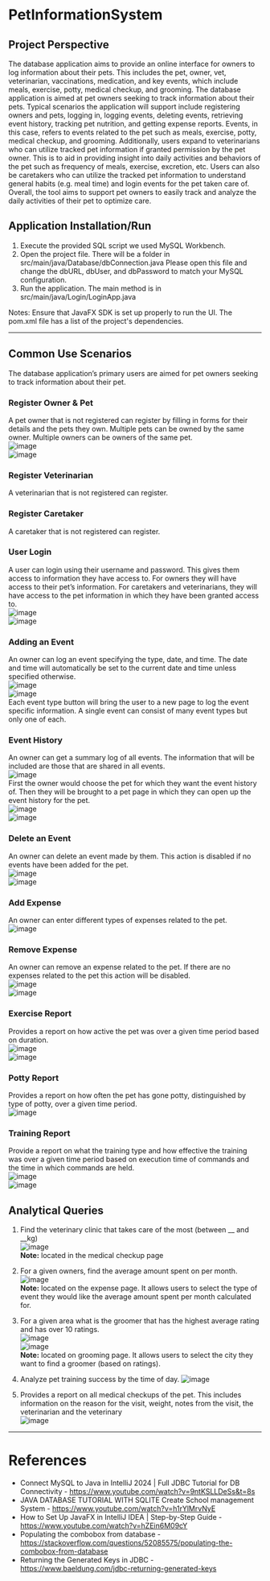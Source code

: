 # PetInformationSystem

## Project Perspective
The database application aims to provide an online interface for owners to log information about their pets. This includes the pet, owner, vet, veterinarian, vaccinations, medication, and key events, which include meals, exercise, potty, medical checkup, and grooming. The database application is aimed at pet owners seeking to track information about their pets. Typical scenarios the application will support include registering owners and pets, logging in, logging events, deleting events, retrieving event history, tracking pet nutrition, and getting expense reports. Events, in this case, refers to events related to the pet such as meals, exercise, potty, medical checkup, and grooming. 
Additionally, users expand to veterinarians who can utilize tracked pet information if granted permission by the pet owner. This is to aid in providing insight into daily activities and behaviors of the pet such as frequency of meals, exercise, excretion, etc. Users can also be caretakers who can utilize the tracked pet information to understand general habits (e.g. meal time) and login events for the pet taken care of. Overall, the tool aims to support pet owners to easily track and analyze the daily activities of their pet to optimize care.

## Application Installation/Run
1. Execute the provided SQL script we used MySQL Workbench.
2. Open the project file. There will be a folder in src/main/java/Database/dbConnection.java Please open this file and change the dbURL, dbUser, and dbPassword to match your MySQL configuration.
3. Run the application. The main method is in src/main/java/Login/LoginApp.java

Notes: Ensure that JavaFX SDK is set up properly to run the UI. The pom.xml file has a list of the project's dependencies. 

---
## Common Use Scenarios
The database application’s primary users are aimed for pet owners seeking to track information about their pet.

### Register Owner & Pet
A pet owner that is not registered can register by filling in forms for their details and the pets they own. Multiple pets can be owned by the same owner. Multiple owners can be owners of the same pet. 
<br />![image](https://github.com/user-attachments/assets/0753463d-dc53-4f30-a327-c7beb9226f7d)
<br />![image](https://github.com/user-attachments/assets/1a115fd4-7f1b-4321-9b67-4fbdeec50b66)

### Register Veterinarian
A veterinarian that is not registered can register.

### Register Caretaker
A caretaker that is not registered can register.

### User Login
A user can login using their username and password. This gives them access to information they have access to. For owners they will have access to their pet’s information. For caretakers and veterinarians, they will have access to the pet information in which they have been granted access to.
<br />![image](https://github.com/user-attachments/assets/c58bd9d2-11f6-4d93-b963-c9583b2c78de)
<br />![image](https://github.com/user-attachments/assets/d5385f8a-e6c7-474c-887a-9132b2a8c55e)

### Adding an Event
An owner can log an event specifying the type, date, and time. The date and time will automatically be set to the current date and time unless specified otherwise.
<br />![image](https://github.com/user-attachments/assets/285dce37-9816-40b2-948d-3ca7c6451e38)
<br />![image](https://github.com/user-attachments/assets/876b4b78-5d07-4d9f-a3d6-9b925a4959b2)
<br /> Each event type button will bring the user to a new page to log the event specific information. A single event can consist of many event types but only one of each.

### Event History
An owner can get a summary log of all events. The information that will be included are those that are shared in all events.
<br />![image](https://github.com/user-attachments/assets/3af8cd2c-1a4c-4268-bab0-8af61b12c715)
<br /> First the owner would choose the pet for which they want the event history of. Then they will be brought to a pet page in which they can open up the event history for the pet.
<br />![image](https://github.com/user-attachments/assets/c2e32588-59db-45cf-b5d5-0a0ca34f7314)
<br />![image](https://github.com/user-attachments/assets/5f709c89-ceec-4d60-a0fc-25081734c067)

### Delete an Event
An owner can delete an event made by them. This action is disabled if no events have been added for the pet.
<br />![image](https://github.com/user-attachments/assets/88656a68-80e7-4415-9252-df6f15984ff1)
<br />![image](https://github.com/user-attachments/assets/94b92ec2-a524-411a-8b79-cb86fd505b68)

### Add Expense
An owner can enter different types of expenses related to the pet. 
<br />![image](https://github.com/user-attachments/assets/70ac6334-8cc3-4eba-a0ae-de5064c63a6c)

### Remove Expense
An owner can remove an expense related to the pet. If there are no expenses related to the pet this action will be disabled.
<br />![image](https://github.com/user-attachments/assets/df78f119-a5ec-42ed-970f-5030d415774e)
<br />![image](https://github.com/user-attachments/assets/e1adbde2-d5d3-4e5f-bdc8-99ed66ebed5f)

### Exercise Report 
Provides a report on how active the pet was over a given time period based on duration. 
<br />![image](https://github.com/user-attachments/assets/8582437d-ab74-49f6-b488-9a91493b6bd8)
<br />![image](https://github.com/user-attachments/assets/dc49bf5c-d91e-429d-a8c0-473e20db1eb8)


### Potty Report
Provides a report on how often the pet has gone potty, distinguished by type of potty, over a given time period.
<br />![image](https://github.com/user-attachments/assets/9c763f3e-96a4-4d68-9693-6f2190889931)

### Training Report
Provide a report on what the training type and how effective the training was over a given time period based on execution time of commands and the time in which commands are held.
<br />![image](https://github.com/user-attachments/assets/01f7b861-a75b-4de5-8d90-dfc1ee7f29e2)
<br />![image](https://github.com/user-attachments/assets/7cd7dab6-e56e-4d67-a74d-96f216ab89fa)

## Analytical Queries 
1. Find the veterinary clinic that takes care of the most <species> (between __ and __kg)
   <br />![image](https://github.com/user-attachments/assets/30935456-90f3-4ff5-b283-339ff2a15035)
   <br />**Note:** located in the medical checkup page
2. For a given owners, find the average amount spent on <eventType> per month.
   <br />![image](https://github.com/user-attachments/assets/439c0c25-c085-43e9-8853-51fa8ac97971)
   <br />**Note:** located on the expense page. It allows users to select the type of event they would like the average amount spent per month calculated for.
   
3. For a given area what is the groomer that has the highest average rating and has over 10 ratings.
   <br />![image](https://github.com/user-attachments/assets/9dfcd000-d351-46c1-8ecf-2cdf2db1176c)
   <br />![image](https://github.com/user-attachments/assets/afd33a31-e15b-4362-ad93-4a002e5b0415)
   <br />**Note:** located on grooming page. It allows users to select the city they want to find a groomer (based on ratings).
   
4. Analyze pet training success by the time of day.
   ![image](https://github.com/user-attachments/assets/2d236e28-e6c8-4649-91b4-148193b48fc0)

5. Provides a report on all medical checkups of the pet. This includes information on the reason for the visit, weight, notes from the visit, the veterinarian and the veterinary
<br />![image](https://github.com/user-attachments/assets/197dab57-beac-4640-aa8e-102876e333a5)

----
# References
* Connect MySQL to Java in IntelliJ 2024 | Full JDBC Tutorial for DB Connectivity - https://www.youtube.com/watch?v=9ntKSLLDeSs&t=8s 
* JAVA DATABASE TUTORIAL WITH SQLITE Create School management System - https://www.youtube.com/watch?v=h1rYlMrvNyE
* How to Set Up JavaFX in IntelliJ IDEA | Step-by-Step Guide - https://www.youtube.com/watch?v=hZEin6M09cY
* Populating the combobox from database - https://stackoverflow.com/questions/52085575/populating-the-combobox-from-database
* Returning the Generated Keys in JDBC - https://www.baeldung.com/jdbc-returning-generated-keys

